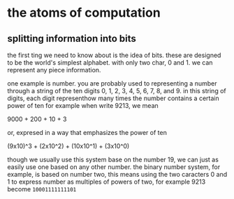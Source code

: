 # the atoms of computation

## splitting information into bits

the first ting we need to know about is the idea of bits. these are designed to be the world's simplest alphabet. with only two char, 0 and 1. we can represent any piece information.

one example is number. you are probably used to representing a number through a string of the ten digits 0, 1, 2, 3, 4, 5, 6, 7, 8, and 9. in this string of digits, each digit representhow many times the number contains a certain power of ten for example when write 9213, we mean

9000 + 200 + 10 + 3

or, expresed in a way that emphasizes the power of ten

(9x10)^3 + (2x10^2) + (10x10^1) + (3x10^0)

though we usually use this system base on the number 19, we can just as easily use one based on any other number. the binary number system, for example, is based on number two, this means using the two caracters 0 and 1 to express number as multiples of powers of two, for example 9213 become ``10001111111101``